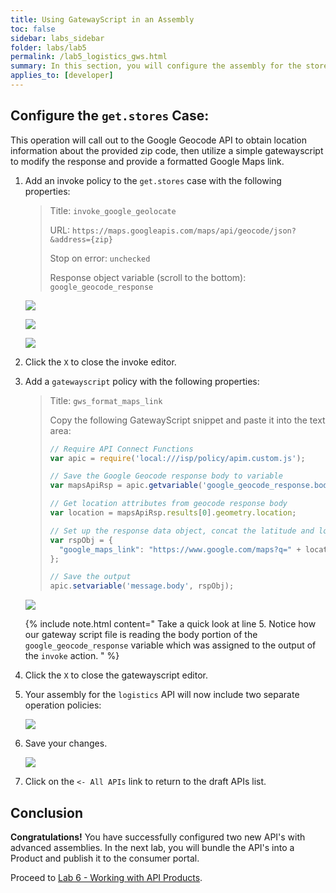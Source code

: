 ```yaml
---
title: Using GatewayScript in an Assembly
toc: false
sidebar: labs_sidebar
folder: labs/lab5
permalink: /lab5_logistics_gws.html
summary: In this section, you will configure the assembly for the store locator resource. You will use GatewayScript to modify the response to your consumers, providing them a maps link to the nearest store location.
applies_to: [developer]
---
```

 
## Configure the `get.stores` Case:

This operation will call out to the Google Geocode API to obtain location information about the provided zip code, then utilize a simple gatewayscript to modify the response and provide a formatted Google Maps link.

1.  Add an invoke policy to the `get.stores` case with the following properties:

    > Title: `invoke_google_geolocate`
    >
    > URL: `https://maps.googleapis.com/maps/api/geocode/json?&address={zip}`
    >
    > Stop on error: `unchecked`
    >
    > Response object variable (scroll to the bottom): `google_geocode_response`  
	
    ![](./images/labs/lab5/log-invoke-geolocate-1.png)
	
	![](./images/labs/lab5/log-uncheck-stop-on-error.png)
	
    ![](./images/labs/lab5/log-invoke-geolocate-2.png)
    
1.  Click the `X` to close the invoke editor.

1.  Add a `gatewayscript` policy with the following properties:  
  
    > Title: `gws_format_maps_link`
    >
    > Copy the following GatewayScript snippet and paste it into the text area:
    > 
    > ```javascript
    > // Require API Connect Functions
    > var apic = require('local:///isp/policy/apim.custom.js');
    > 
    > // Save the Google Geocode response body to variable
    > var mapsApiRsp = apic.getvariable('google_geocode_response.body');
    > 
    > // Get location attributes from geocode response body 
    > var location = mapsApiRsp.results[0].geometry.location;
    >
    > // Set up the response data object, concat the latitude and longitude  
    > var rspObj = {
    >   "google_maps_link": "https://www.google.com/maps?q=" + location.lat + "," + location.lng  
    > };
    > 
    > // Save the output  	
    > apic.setvariable('message.body', rspObj);
    > ```
	
    ![](./images/labs/lab5/log-gws.png)
	
	{% include note.html content="
	    Take a quick look at line 5. Notice how our gateway script file is reading the body portion of the `google_geocode_response` variable which was assigned to the output of the `invoke` action.
    " %}

1.  Click the `X` to close the gatewayscript editor.

1.  Your assembly for the `logistics` API will now include two separate operation policies:

    ![](./images/labs/lab5/log-assembly-complete.png)

1.  Save your changes.

    ![](./images/common/save.png)

1.  Click on the `<- All APIs` link to return to the draft APIs list.

## Conclusion

**Congratulations!** You have successfully configured two new API's with advanced assemblies. In the next lab, you will bundle the API's into a Product and publish it to the consumer portal.

Proceed to [Lab 6 - Working with API Products](lab6_overview.html).